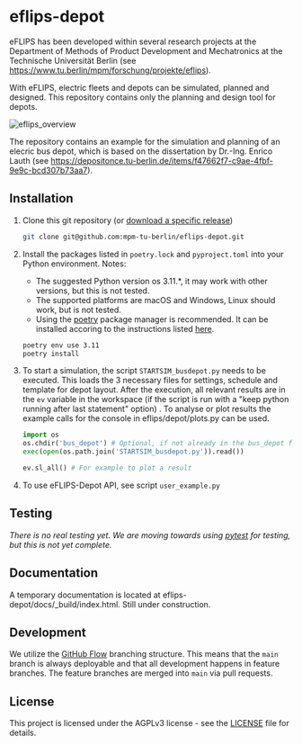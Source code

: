 # eflips-depot

eFLIPS has been developed within several research projects at the Department of Methods of Product Development and Mechatronics at the Technische Universität Berlin (see https://www.tu.berlin/mpm/forschung/projekte/eflips).

With eFLIPS, electric fleets and depots can be simulated, planned and designed.
This repository contains only the planning and design tool for depots.

![eflips_overview](https://user-images.githubusercontent.com/74250473/236144949-4192e840-0e3d-4b65-9f78-af8e01ad9ef3.png)

The repository contains an example for the simulation and planning of an elecric bus depot, which is based on the dissertation by Dr.-Ing. Enrico Lauth (see https://depositonce.tu-berlin.de/items/f47662f7-c9ae-4fbf-9e9c-bcd307b73aa7).

## Installation

1. Clone this git repository (or [download a specific release](https://github.com/mpm-tu-berlin/eflips-depot/releases))

    ```bash
    git clone git@github.com:mpm-tu-berlin/eflips-depot.git
    ```
2. Install the packages listed in `poetry.lock` and `pyproject.toml` into your Python environment. Notes:
    - The suggested Python version os 3.11.*, it may work with other versions, but this is not tested.
    - The supported platforms are macOS and Windows, Linux should work, but is not tested.
    - Using the [poetry](https://python-poetry.org/) package manager is recommended. It can be installed accoring to the instructions listed [here](https://python-poetry.org/docs/#installing-with-the-official-installer).
    ```bash
    poetry env use 3.11
    poetry install
    ```

3. To start a simulation, the script `STARTSIM_busdepot.py` needs to be executed. This loads the 3 necessary files for settings, schedule and template for depot layout. After the execution, all relevant results are in the `ev` variable in the workspace (if the script is run with a "keep python running after last statement" option) . To analyse or plot results the example calls for the console in eflips/depot/plots.py can be used.
    ```python
    import os
    os.chdir('bus_depot') # Optional, if not already in the bus_depot folder
    exec(open(os.path.join('STARTSIM_busdepot.py')).read())
    
    ev.sl_all() # For example to plot a result
    ```
4. To use eFLIPS-Depot API, see script `user_example.py`
## Testing

*There is no real testing yet. We are moving towards using [pytest](https://docs.pytest.org/) for testing, but this is not yet complete.*

## Documentation

A temporary documentation is located at eflips-depot/docs/_build/index.html. Still under construction.


## Development

We utilize the [GitHub Flow](https://docs.github.com/get-started/quickstart/github-flow) branching structure. This means that the `main` branch is always deployable and that all development happens in feature branches. The feature branches are merged into `main` via pull requests.

## License

This project is licensed under the AGPLv3 license - see the [LICENSE](LICENSE.md) file for details.